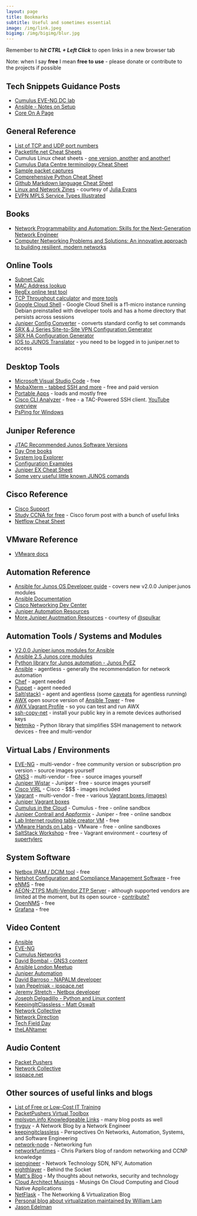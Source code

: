 ```yaml
---
layout: page
title: Bookmarks
subtitle: Useful and sometimes essential
image: /img/link.jpeg
bigimg: /img/bigimg/blur.jpg
---
```


Remember to **_hit CTRL + Left Click_** to open links in a new browser tab

Note: when I say **free** I mean **free to use** - please donate or contribute to the projects if possible

## Tech Snippets Guidance Posts

* [Cumulus EVE-NG DC lab](https://sipart.github.io/2017-09-12-cvxnetq/)
* [Ansible - Notes on Setup](https://sipart.github.io/2017-09-04-notes/)
* [Core On A Page](https://sipart.github.io/core_on_a_page/)

## General Reference

* [List of TCP and UDP port numbers](https://en.wikipedia.org/wiki/List_of_TCP_and_UDP_port_numbers)
* [Packetlife.net Cheat Sheets](http://packetlife.net/library/cheat-sheets/)
* Cumulus Linux cheat sheets - [one version,](https://cumulusnetworks.app.box.com/v/linux-cheatsheet)[ another](https://drive.google.com/file/d/0B7iknf22mGuyY1lyX2FoVkxIMTQ/view) [and another!](https://cumulusnetworks.com/learn/web-scale-networking-resources/product-collateral/linux-networking-cheat-sheet/)
* [Cumulus Data Centre terminology Cheat Sheet](https://cumulusnetworks.com/learn/web-scale-networking-resources/guides/networking-terminology-cheat-sheet/)
* [Sample packet captures](https://enterprise.cloudshark.org/blog/how-to-get-sample-captures/)
* [Comprehensive Python Cheat Sheet](https://gto76.github.io/python-cheatsheet/)
* [Github Markdown language Cheat Sheet](https://github.com/adam-p/markdown-here/wiki/Markdown-Cheatsheet)
* [Linux and Network Zines](https://jvns.ca/zines/) - courtesy of [Julia Evans](https://twitter.com/b0rk)
* [EVPN MPLS Service Types Illustrated](http://www.bgphelp.com/2017/04/10/evpn-mpls-service-types-illustrated/)

## Books

* [Network Programmability and Automation: Skills for the Next-Generation Network Engineer](https://www.amazon.co.uk/gp/product/1491931256/)
* [Computer Networking Problems and Solutions: An innovative approach to building resilient, modern networks](https://www.amazon.co.uk/dp/1587145049/)

## Online Tools

* [Subnet Calc](http://www.subnet-calculator.com/)
* [MAC Address lookup](https://macvendors.com/)
* [RegEx online test tool](https://regex101.com/)
* [TCP Throughput calculator](https://www.switch.ch/network/tools/tcp_throughput/) and [more tools](https://www.switch.ch/network/tools/)
* [Google Cloud Shell](https://console.cloud.google.com/cloudshell) - Google Cloud Shell is a f1-micro instance running Debian preinstalled with developer tools and has a home directory that persists across sessions
* [Juniper Config Converter](http://www.stewartb.com/cgi-bin/juniper.pl) - converts standard config to set commands
* [SRX & J Series Site-to-Site VPN Configuration Generator](https://www.juniper.net/support/tools/vpnconfig/)
* [SRX HA Configuration Generator](https://www.juniper.net/support/tools/srxha/)
* [IOS to JUNOS Translator](https://migrationtools.juniper.net/i2j/index.jsp) - you need to be logged in to juniper.net to access

## Desktop Tools

* [Microsoft Visual Studio Code](https://code.visualstudio.com/) - free
* [MobaXterm - tabbed SSH and more](https://mobaxterm.mobatek.net/) - free and paid version
* [Portable Apps](https://portableapps.com/apps) - loads and mostly free
* [Cisco CLI Analyzer](https://cway.cisco.com/go/sa/) - free - a TAC-Powered SSH client. [YouTube overview](https://www.youtube.com/watch?v=FQ1d9dzQVaQ)
* [PsPing for Windows](https://docs.microsoft.com/en-us/sysinternals/downloads/psping)

## Juniper Reference

* [JTAC Recommended Junos Software Versions](https://kb.juniper.net/InfoCenter/index?page=content&id=KB21476&actp=METADATA)
* [Day One books](https://www.juniper.net/us/en/training/jnbooks/)
* [System log Explorer](https://apps.juniper.net/syslog-explorer/#view=explore)
* [Configuration Examples](https://www.juniper.net/documentation/en_US/release-independent/nce/information-products/pathway-pages/nce/index.html)
* [Juniper EX Cheat Sheet](http://www.cciezone.com/?p=196)
* [Some very useful little known JUNOS comands](http://blog.eighthlayer.io/you-dont-know-junos/)

## Cisco Reference

* [Cisco Support](https://www.cisco.com/c/en/us/support/index.html)
* [Study CCNA for free](https://learningnetwork.cisco.com/thread/15662) - Cisco forum post with a bunch of useful links
* [Netflow Cheat Sheet](https://www.network-node.com/blog/2016/5/15/netflow-cheatsheet)

## VMware Reference

* [VMware docs](https://www.vmware.com/support/pubs/)

## Automation Reference

* [Ansible for Junos OS Developer guide](https://www.juniper.net/documentation/en_US/junos-ansible/information-products/pathway-pages/junos-ansible.html) - covers new v2.0.0 Juniper.junos modules
* [Ansible Documentation](http://docs.ansible.com/)
* [Cisco Networking Dev Center](https://developer.cisco.com/site/networking/)
* [Juniper Automation Resources](https://www.juniper.net/documentation/en_US/release-independent/automation/information-products/pathway-pages/index.html)
* [More Juniper Auotmation Resources](http://puluka.com/home/networking/junos-automation-training-resources/) - courtesy of [@spulkar](https://twitter.com/spuluka)

## Automation Tools / Systems and Modules

* [V2.0.0 Juniper.junos modules for Ansible](https://github.com/Juniper/ansible-junos-stdlib)
* [Ansible 2.5 Junos core modules](http://docs.ansible.com/ansible/latest/modules/list_of_network_modules.html#junos)
* [Python library for Junos automation - Junos PyEZ](https://github.com/Juniper/py-junos-eznc)
* [Ansible](https://www.ansible.com/) - agentless - generally the recommendation for network automation
* [Chef](https://www.chef.io/chef/) - agent needed
* [Puppet](https://puppet.com/) - agent needed
* [Salt(stack)](https://saltstack.com/) - agent and agentless (some [caveats](https://docs.saltstack.com/en/getstarted/ssh/index.html) for agentless running)
* [AWX](https://github.com/ansible/awx) open source version of [Ansible Tower](https://www.ansible.com/products/tower) - free
* [AWX Vagrant Profile](https://github.com/geerlingguy/ansible-vagrant-examples/tree/master/awx) - so you can test and run AWX
* [ssh-copy-net](https://github.com/networkop/ssh-copy-net) - install your public key in a remote devices authorised keys
* [Netmiko](https://github.com/ktbyers/netmiko) - Python library that simplifies SSH management to network devices - free and multi-vendor

## Virtual Labs / Environments

* [EVE-NG](http://eve-ng.net/) - multi-vendor - free community version or subscription pro version - source images yourself
* [GNS3](https://www.gns3.com/) - multi-vendor - free - source images yourself
* [Juniper Wistar](https://github.com/Juniper/wistar) - Juniper - free - source images yourself
* [Cisco VIRL](http://virl.cisco.com) - Cisco - $$$ - images included
* [Vagrant](https://www.vagrantup.com/) - multi-vendor - free - various [Vagrant boxes (images)](https://app.vagrantup.com/boxes/search)
* [Juniper Vagrant boxes](https://app.vagrantup.com/juniper)
* [Cumulus in the Cloud](https://cumulusnetworks.com/products/cumulus-in-the-cloud/) - Cumulus - free - online sandbox
* [Juniper Contrail and Appformix](https://www.juniper.net/us/en/cloud-software/trial/index.html) - Juniper - free - online sandbox
* [Lab Internet routing table creator VM](http://www.stubarea51.net/2016/01/21/put-500000-bgp-routes-in-your-lab-network-download-this-vm-and-become-your-own-upstream-bgp-isp-for-testing/) - free
* [VMware Hands on Labs](https://labs.hol.vmware.com/HOL/catalogs/catalog/681) - VMware - free - online sandboxes
* [SaltStack Workshop](http://salt-workshop.tylerc.me/) - free - Vagrant environment - courtesy of [supertylerc](https://github.com/supertylerc)

## System Software

* [Netbox IPAM / DCIM tool](https://github.com/digitalocean/netbox) - free
* [Netshot Configuration and Compliance Management Software](http://www.netfishers.onl/netshot) - free
* [eNMS](https://github.com/afourmy/eNMS/blob/master/README.md) - free
* [AEON-ZTPS Multi-Vendor ZTP Server](https://github.com/Apstra/aeon-ztps) - although supported vendors are limited at the moment, but its open source - [contribute?](https://github.com/Apstra/aeon-ztps/blob/master/CONTRIBUTING.md)
* [OpenNMS](https://opennms.org/en) - free
* [Grafana](https://grafana.com/) - free

## Video Content

* [Ansible](https://www.youtube.com/channel/UCeImQ-jeVhzgLJd9wsqo8Sg/videos)
* [EVE-NG](https://www.youtube.com/channel/UCh-RxHfEpYzo2Sgflq4_vAA/videos)
* [Cumulus Networks](https://www.youtube.com/user/CumulusNetworks/videos)
* [David Bombal - GNS3 content](https://www.youtube.com/user/ConfigTerm/videos)
* [Ansible London Meetup](https://www.youtube.com/channel/UCWblujmd7THIFFCJS7PsagA/videos)
* [Juniper Automation](https://www.youtube.com/channel/UCbkN06oEM6VI8eRMisSKxrg/videos)
* [David Barroso - NAPALM developer](https://www.youtube.com/channel/UCkjR7tuducm2jxFsWv0dQBQ)
* [Ivan Pepelnjak - ipspace.net](https://www.youtube.com/user/IvanPx/videos)
* [Jeremy Stretch - Netbox developer](https://www.youtube.com/channel/UC-Ime6WgFLxD7J7TvTwhsDw)
* [Joseph Delgadillo - Python and Linux content](https://www.youtube.com/channel/UCqR4a4lUDbDkAFQnhw4pfXQ/videos)
* [KeepingItClassless - Matt Oswalt](https://www.youtube.com/user/KeepingItClassless/videos)
* [Network Collective](https://vimeo.com/networkcollective)
* [Network Direction](https://www.youtube.com/channel/UCtuXekfqj-paqsxtqVNCC2A/videos)
* [Tech Field Day](https://www.youtube.com/channel/UCSnTTyp4q7jMhwECxXzMAXQ/videos)
* [theLANtamer](https://www.youtube.com/channel/UCmCXRhXo10pTNjZMbh7OYbw/videos)

## Audio Content

* [Packet Pushers](http://packetpushers.net/podcast/)
* [Network Collective](https://thenetworkcollective.com/feed/podcast/)
* [ipspace.net](https://www.ipspace.net/Podcast/Software_Gone_Wild)

## Other sources of useful links and blogs

* [List of Free or Low-Cost IT Training](https://www.network-node.com/blog/2017/4/22/list-of-free-or-low-cost-it-training)
* [PacketPushers Virtual Toolbox](http://packetpushers.net/virtual-toolbox/)
* [mplsvpn.info Knowledgeable Links](http://www.mplsvpn.info/p/external-links.html) - many blog posts as well
* [fryguy](https://www.fryguy.net/) - A Network Blog by a Network Engineer
* [keepingitclassless](https://keepingitclassless.net/) - Perspectives On Networks, Automation, Systems, and Software Engineering
* [network-node](https://www.network-node.com/blog/) - Networking fun
* [networkfuntimes](http://www.networkfuntimes.com/) - Chris Parkers blog of random networking and CCNP knowledge
* [ipengineer](http://ipengineer.net/) - Network Technology SDN, NFV, Automation
* [eighthlayer](http://blog.eighthlayer.io/) - Behind the Socket
* [Matt's Blog](http://matt.dinham.net/) - My thoughts about networks, security and technology
* [Cloud Architect Musings](https://cloudarchitectmusings.com/) - Musings On Cloud Computing and Cloud Native Applications
* [NetFlask](https://www.netflask.net/) - The Networking & Virtualization Blog
* [Personal blog about virtualization maintained by William Lam](https://www.virtuallyghetto.com/)
* [Jason Edelman](http://jedelman.com/)
